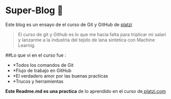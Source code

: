 # Super-Blog 💚 
Este blog es un ensayo de el curso de Git y GitHub de [platzi](https://platzi.com/ "platzi")
>El curso de git y Github es lo que me hacia falta para triplicar mi salari y lanzarme a la industria del tejido de lana sintetica con  Machine Learnig.


##Lo que vi en el curso fue :

- *Todos los comandos de Git
- *Flujo de trabajo en GitHub
- *El verdadero amor por las buenas practicas 
- *Trucos y herramientas 

**Este Readme.md es una practica** de lo aprendido en el curso de[ platzi.com ](http://platzi.com " platzi.com ")
